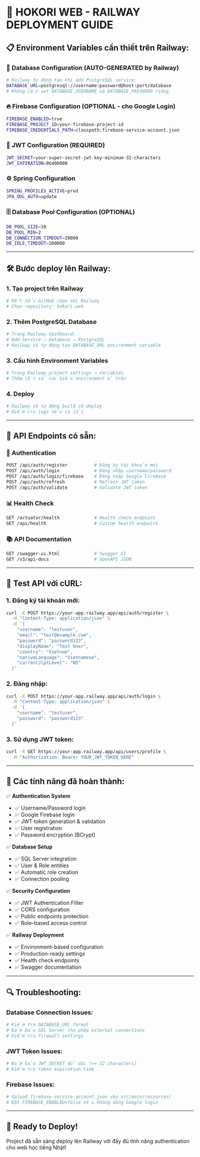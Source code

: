 # 🚀 HOKORI WEB - RAILWAY DEPLOYMENT GUIDE

## 📋 **Environment Variables cần thiết trên Railway:**

### 🔑 **Database Configuration (AUTO-GENERATED by Railway)**
```bash
# Railway tự động tạo khi add PostgreSQL service:
DATABASE_URL=postgresql://username:password@host:port/database
# Không cần set DATABASE_USERNAME và DATABASE_PASSWORD riêng
```

### 🔥 **Firebase Configuration (OPTIONAL - cho Google Login)**
```bash
FIREBASE_ENABLED=true
FIREBASE_PROJECT_ID=your-firebase-project-id
FIREBASE_CREDENTIALS_PATH=classpath:firebase-service-account.json
```

### 🔐 **JWT Configuration (REQUIRED)**
```bash
JWT_SECRET=your-super-secret-jwt-key-minimum-32-characters
JWT_EXPIRATION=86400000
```

### ⚙️ **Spring Configuration**
```bash
SPRING_PROFILES_ACTIVE=prod
JPA_DDL_AUTO=update
```

### 🗄️ **Database Pool Configuration (OPTIONAL)**
```bash
DB_POOL_SIZE=10
DB_POOL_MIN=2
DB_CONNECTION_TIMEOUT=20000
DB_IDLE_TIMEOUT=300000
```

---

## 🛠️ **Bước deploy lên Railway:**

### 1. **Tạo project trên Railway**
```bash
# Kết nối GitHub repo với Railway
# Chọn repository: hokori-web
```

### 2. **Thêm PostgreSQL Database**
```bash
# Trong Railway dashboard:
# Add Service → Database → PostgreSQL
# Railway sẽ tự động tạo DATABASE_URL environment variable
```

### 3. **Cấu hình Environment Variables**
```bash
# Trong Railway project settings → Variables
# Thêm tất cả các biến environment ở trên
```

### 4. **Deploy**
```bash
# Railway sẽ tự động build và deploy
# Kiểm tra logs nếu có lỗi
```

---

## 🔧 **API Endpoints có sẵn:**

### 🔐 **Authentication**
```bash
POST /api/auth/register          # Đăng ký tài khoản mới
POST /api/auth/login             # Đăng nhập username/password
POST /api/auth/login/firebase    # Đăng nhập Google Firebase
POST /api/auth/refresh           # Refresh JWT token
POST /api/auth/validate          # Validate JWT token
```

### 📊 **Health Check**
```bash
GET /actuator/health             # Health check endpoint
GET /api/health                  # Custom health endpoint
```

### 📚 **API Documentation**
```bash
GET /swagger-ui.html             # Swagger UI
GET /v3/api-docs                 # OpenAPI JSON
```

---

## 🧪 **Test API với cURL:**

### 1. **Đăng ký tài khoản mới:**
```bash
curl -X POST https://your-app.railway.app/api/auth/register \
  -H "Content-Type: application/json" \
  -d '{
    "username": "testuser",
    "email": "test@example.com",
    "password": "password123",
    "displayName": "Test User",
    "country": "Vietnam",
    "nativeLanguage": "Vietnamese",
    "currentJlptLevel": "N5"
  }'
```

### 2. **Đăng nhập:**
```bash
curl -X POST https://your-app.railway.app/api/auth/login \
  -H "Content-Type: application/json" \
  -d '{
    "username": "testuser",
    "password": "password123"
  }'
```

### 3. **Sử dụng JWT token:**
```bash
curl -X GET https://your-app.railway.app/api/users/profile \
  -H "Authorization: Bearer YOUR_JWT_TOKEN_HERE"
```

---

## 🎯 **Các tính năng đã hoàn thành:**

✅ **Authentication System**
- ✅ Username/Password login
- ✅ Google Firebase login
- ✅ JWT token generation & validation
- ✅ User registration
- ✅ Password encryption (BCrypt)

✅ **Database Setup**
- ✅ SQL Server integration
- ✅ User & Role entities
- ✅ Automatic role creation
- ✅ Connection pooling

✅ **Security Configuration**
- ✅ JWT Authentication Filter
- ✅ CORS configuration
- ✅ Public endpoints protection
- ✅ Role-based access control

✅ **Railway Deployment**
- ✅ Environment-based configuration
- ✅ Production-ready settings
- ✅ Health check endpoints
- ✅ Swagger documentation

---

## 🔍 **Troubleshooting:**

### Database Connection Issues:
```bash
# Kiểm tra DATABASE_URL format
# Đảm bảo SQL Server cho phép external connections
# Kiểm tra firewall settings
```

### JWT Token Issues:
```bash
# Đảm bảo JWT_SECRET đủ dài (>= 32 characters)
# Kiểm tra token expiration time
```

### Firebase Issues:
```bash
# Upload firebase-service-account.json vào src/main/resources/
# Đặt FIREBASE_ENABLED=false nếu không dùng Google login
```

---

## 🚀 **Ready to Deploy!**

Project đã sẵn sàng deploy lên Railway với đầy đủ tính năng authentication cho web học tiếng Nhật!
